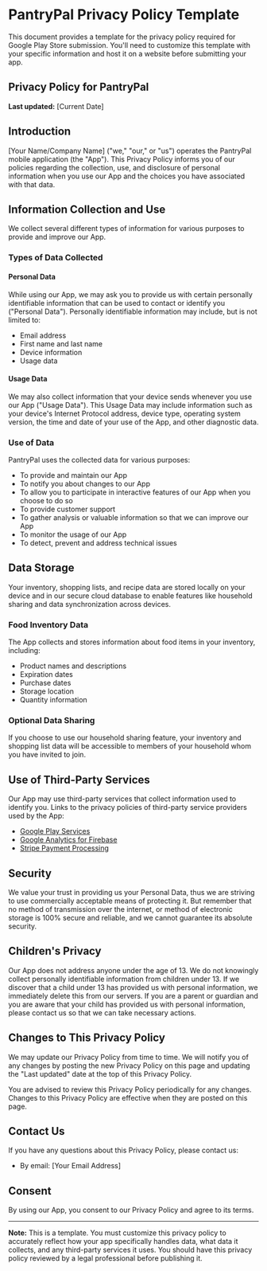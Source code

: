 # PantryPal Privacy Policy Template

This document provides a template for the privacy policy required for Google Play Store submission. You'll need to customize this template with your specific information and host it on a website before submitting your app.

## Privacy Policy for PantryPal

**Last updated:** [Current Date]

## Introduction

[Your Name/Company Name] ("we," "our," or "us") operates the PantryPal mobile application (the "App"). This Privacy Policy informs you of our policies regarding the collection, use, and disclosure of personal information when you use our App and the choices you have associated with that data.

## Information Collection and Use

We collect several different types of information for various purposes to provide and improve our App.

### Types of Data Collected

#### Personal Data

While using our App, we may ask you to provide us with certain personally identifiable information that can be used to contact or identify you ("Personal Data"). Personally identifiable information may include, but is not limited to:

- Email address
- First name and last name
- Device information
- Usage data

#### Usage Data

We may also collect information that your device sends whenever you use our App ("Usage Data"). This Usage Data may include information such as your device's Internet Protocol address, device type, operating system version, the time and date of your use of the App, and other diagnostic data.

### Use of Data

PantryPal uses the collected data for various purposes:

- To provide and maintain our App
- To notify you about changes to our App
- To allow you to participate in interactive features of our App when you choose to do so
- To provide customer support
- To gather analysis or valuable information so that we can improve our App
- To monitor the usage of our App
- To detect, prevent and address technical issues

## Data Storage

Your inventory, shopping lists, and recipe data are stored locally on your device and in our secure cloud database to enable features like household sharing and data synchronization across devices.

### Food Inventory Data

The App collects and stores information about food items in your inventory, including:
- Product names and descriptions
- Expiration dates
- Purchase dates
- Storage location
- Quantity information

### Optional Data Sharing

If you choose to use our household sharing feature, your inventory and shopping list data will be accessible to members of your household whom you have invited to join.

## Use of Third-Party Services

Our App may use third-party services that collect information used to identify you. Links to the privacy policies of third-party service providers used by the App:

- [Google Play Services](https://policies.google.com/privacy)
- [Google Analytics for Firebase](https://firebase.google.com/policies/analytics)
- [Stripe Payment Processing](https://stripe.com/privacy)

## Security

We value your trust in providing us your Personal Data, thus we are striving to use commercially acceptable means of protecting it. But remember that no method of transmission over the internet, or method of electronic storage is 100% secure and reliable, and we cannot guarantee its absolute security.

## Children's Privacy

Our App does not address anyone under the age of 13. We do not knowingly collect personally identifiable information from children under 13. If we discover that a child under 13 has provided us with personal information, we immediately delete this from our servers. If you are a parent or guardian and you are aware that your child has provided us with personal information, please contact us so that we can take necessary actions.

## Changes to This Privacy Policy

We may update our Privacy Policy from time to time. We will notify you of any changes by posting the new Privacy Policy on this page and updating the "Last updated" date at the top of this Privacy Policy.

You are advised to review this Privacy Policy periodically for any changes. Changes to this Privacy Policy are effective when they are posted on this page.

## Contact Us

If you have any questions about this Privacy Policy, please contact us:

- By email: [Your Email Address]

## Consent

By using our App, you consent to our Privacy Policy and agree to its terms.

---

**Note:** This is a template. You must customize this privacy policy to accurately reflect how your app specifically handles data, what data it collects, and any third-party services it uses. You should have this privacy policy reviewed by a legal professional before publishing it.